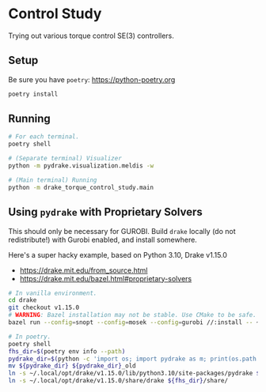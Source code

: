# Control Study

Trying out various torque control SE(3) controllers.

## Setup

Be sure you have `poetry`: <https://python-poetry.org>

```sh
poetry install
```

## Running

```sh
# For each terminal.
poetry shell

# (Separate terminal) Visualizer
python -m pydrake.visualization.meldis -w

# (Main terminal) Running
python -m drake_torque_control_study.main
```

## Using `pydrake` with Proprietary Solvers

This should only be necessary for GUROBI. Build `drake` locally (do not redistribute!)
with Gurobi enabled, and install somewhere.

Here's a super hacky example, based on Python 3.10, Drake v1.15.0

- <https://drake.mit.edu/from_source.html>
- <https://drake.mit.edu/bazel.html#proprietary-solvers>

```sh
# In vanilla environment.
cd drake
git checkout v1.15.0
# WARNING: Bazel installation may not be stable. Use CMake to be safe.
bazel run --config=snopt --config=mosek --config=gurobi //:install -- ~/.local/opt/drake/v1.15.0

# In poetry.
poetry shell
fhs_dir=$(poetry env info --path)
pydrake_dir=$(python -c 'import os; import pydrake as m; print(os.path.dirname(m.__file__))')
mv ${pydrake_dir} ${pydrake_dir}_old
ln -s ~/.local/opt/drake/v1.15.0/lib/python3.10/site-packages/pydrake ${pydrake_dir}
ln -s ~/.local/opt/drake/v1.15.0/share/drake ${fhs_dir}/share/
```
